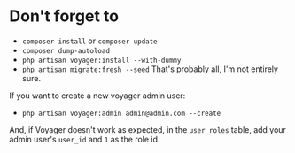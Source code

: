 # Don't forget to
- `composer install` or `composer update`
- `composer dump-autoload`
- `php artisan voyager:install --with-dummy`
- `php artisan migrate:fresh --seed`
That's probably all, I'm not entirely sure.

If you want to create a new voyager admin user:
- `php artisan voyager:admin admin@admin.com --create`

And, if Voyager doesn't work as expected, in the `user_roles` table, add your admin user's `user_id` and `1` as the role id.
